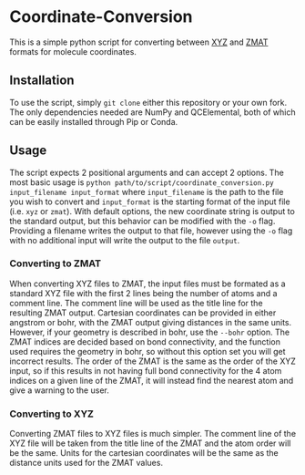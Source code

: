 # Coordinate-Conversion

This is a simple python script for converting between [XYZ](https://en.wikipedia.org/wiki/XYZ_file_format) and [ZMAT](https://en.wikipedia.org/wiki/Z-matrix_(chemistry)) formats for molecule coordinates. 

## Installation

To use the script, simply `git clone` either this repository or your own fork. The only dependencies needed are NumPy and QCElemental, both of which can be easily installed through Pip or Conda.

## Usage

The script expects 2 positional arguments and can accept 2 options. The most basic usage is `python path/to/script/coordinate_conversion.py input_filename input_format` where `input_filename` is the path to the file you wish to convert and `input_format` is the starting format of the input file (i.e. `xyz` or `zmat`). With default options, the new coordinate string is output to the standard output, but this behavior can be modified with the `-o` flag. Providing a filename writes the output to that file, however using the `-o` flag with no additional input will write the output to the file `output`.

### Converting to ZMAT

When converting XYZ files to ZMAT, the input files must be formated as a standard XYZ file with the first 2 lines being the number of atoms and a comment line. The comment line will be used as the title line for the resulting ZMAT output. Cartesian coordinates can be provided in either angstrom or bohr, with the ZMAT output giving distances in the same units. However, if your geometry is described in bohr, use the `--bohr` option. The ZMAT indices are decided based on bond connectivity, and the function used requires the geometry in bohr, so without this option set you will get incorrect results. The order of the ZMAT is the same as the order of the XYZ input, so if this results in not having full bond connectivity for the 4 atom indices on a given line of the ZMAT, it will instead find the nearest atom and give a warning to the user.

### Converting to XYZ

Converting ZMAT files to XYZ files is much simpler. The comment line of the XYZ file will be taken from the title line of the ZMAT and the atom order will be the same. Units for the cartesian coordinates will be the same as the distance units used for the ZMAT values. 
